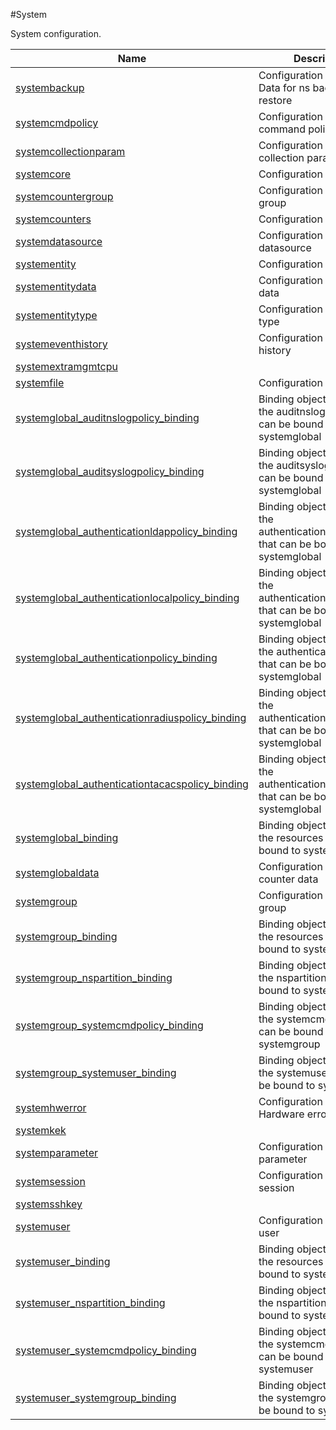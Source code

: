 #System

System configuration.


<table><thead><tr><th>Name</th><th>Description</th></tr></thead><tbody><tr><td><a href=".././systembackup/systembackup/">systembackup</a></td><td>Configuration for Backup Data for ns backup and restore</td></tr><tr><td><a href=".././systemcmdpolicy/systemcmdpolicy/">systemcmdpolicy</a></td><td>Configuration for command policy</td></tr><tr><td><a href=".././systemcollectionparam/systemcollectionparam/">systemcollectionparam</a></td><td>Configuration for collection parameter</td></tr><tr><td><a href=".././systemcore/systemcore/">systemcore</a></td><td>Configuration for core</td></tr><tr><td><a href=".././systemcountergroup/systemcountergroup/">systemcountergroup</a></td><td>Configuration for counter group</td></tr><tr><td><a href=".././systemcounters/systemcounters/">systemcounters</a></td><td>Configuration for counters</td></tr><tr><td><a href=".././systemdatasource/systemdatasource/">systemdatasource</a></td><td>Configuration for historical datasource</td></tr><tr><td><a href=".././systementity/systementity/">systementity</a></td><td>Configuration for entity</td></tr><tr><td><a href=".././systementitydata/systementitydata/">systementitydata</a></td><td>Configuration for entity data</td></tr><tr><td><a href=".././systementitytype/systementitytype/">systementitytype</a></td><td>Configuration for entity type</td></tr><tr><td><a href=".././systemeventhistory/systemeventhistory/">systemeventhistory</a></td><td>Configuration for event history</td></tr><tr><td><a href=".././systemextramgmtcpu/systemextramgmtcpu/">systemextramgmtcpu</a></td><td></td></tr><tr><td><a href=".././systemfile/systemfile/">systemfile</a></td><td>Configuration for file</td></tr><tr><td><a href=".././systemglobal_auditnslogpolicy_binding/systemglobal_auditnslogpolicy_binding/">systemglobal_auditnslogpolicy_binding</a></td><td>Binding object showing the auditnslogpolicy that can be bound to systemglobal</td></tr><tr><td><a href=".././systemglobal_auditsyslogpolicy_binding/systemglobal_auditsyslogpolicy_binding/">systemglobal_auditsyslogpolicy_binding</a></td><td>Binding object showing the auditsyslogpolicy that can be bound to systemglobal</td></tr><tr><td><a href=".././systemglobal_authenticationldappolicy_binding/systemglobal_authenticationldappolicy_binding/">systemglobal_authenticationldappolicy_binding</a></td><td>Binding object showing the authenticationldappolicy that can be bound to systemglobal</td></tr><tr><td><a href=".././systemglobal_authenticationlocalpolicy_binding/systemglobal_authenticationlocalpolicy_binding/">systemglobal_authenticationlocalpolicy_binding</a></td><td>Binding object showing the authenticationlocalpolicy that can be bound to systemglobal</td></tr><tr><td><a href=".././systemglobal_authenticationpolicy_binding/systemglobal_authenticationpolicy_binding/">systemglobal_authenticationpolicy_binding</a></td><td>Binding object showing the authenticationpolicy that can be bound to systemglobal</td></tr><tr><td><a href=".././systemglobal_authenticationradiuspolicy_binding/systemglobal_authenticationradiuspolicy_binding/">systemglobal_authenticationradiuspolicy_binding</a></td><td>Binding object showing the authenticationradiuspolicy that can be bound to systemglobal</td></tr><tr><td><a href=".././systemglobal_authenticationtacacspolicy_binding/systemglobal_authenticationtacacspolicy_binding/">systemglobal_authenticationtacacspolicy_binding</a></td><td>Binding object showing the authenticationtacacspolicy that can be bound to systemglobal</td></tr><tr><td><a href=".././systemglobal_binding/systemglobal_binding/">systemglobal_binding</a></td><td>Binding object showing the resources that can be bound to systemglobal</td></tr><tr><td><a href=".././systemglobaldata/systemglobaldata/">systemglobaldata</a></td><td>Configuration for global counter data</td></tr><tr><td><a href=".././systemgroup/systemgroup/">systemgroup</a></td><td>Configuration for system group</td></tr><tr><td><a href=".././systemgroup_binding/systemgroup_binding/">systemgroup_binding</a></td><td>Binding object showing the resources that can be bound to systemgroup</td></tr><tr><td><a href=".././systemgroup_nspartition_binding/systemgroup_nspartition_binding/">systemgroup_nspartition_binding</a></td><td>Binding object showing the nspartition that can be bound to systemgroup</td></tr><tr><td><a href=".././systemgroup_systemcmdpolicy_binding/systemgroup_systemcmdpolicy_binding/">systemgroup_systemcmdpolicy_binding</a></td><td>Binding object showing the systemcmdpolicy that can be bound to systemgroup</td></tr><tr><td><a href=".././systemgroup_systemuser_binding/systemgroup_systemuser_binding/">systemgroup_systemuser_binding</a></td><td>Binding object showing the systemuser that can be bound to systemgroup</td></tr><tr><td><a href=".././systemhwerror/systemhwerror/">systemhwerror</a></td><td>Configuration for Hardware errors</td></tr><tr><td><a href=".././systemkek/systemkek/">systemkek</a></td><td></td></tr><tr><td><a href=".././systemparameter/systemparameter/">systemparameter</a></td><td>Configuration for system parameter</td></tr><tr><td><a href=".././systemsession/systemsession/">systemsession</a></td><td>Configuration for system session</td></tr><tr><td><a href=".././systemsshkey/systemsshkey/">systemsshkey</a></td><td></td></tr><tr><td><a href=".././systemuser/systemuser/">systemuser</a></td><td>Configuration for system user</td></tr><tr><td><a href=".././systemuser_binding/systemuser_binding/">systemuser_binding</a></td><td>Binding object showing the resources that can be bound to systemuser</td></tr><tr><td><a href=".././systemuser_nspartition_binding/systemuser_nspartition_binding/">systemuser_nspartition_binding</a></td><td>Binding object showing the nspartition that can be bound to systemuser</td></tr><tr><td><a href=".././systemuser_systemcmdpolicy_binding/systemuser_systemcmdpolicy_binding/">systemuser_systemcmdpolicy_binding</a></td><td>Binding object showing the systemcmdpolicy that can be bound to systemuser</td></tr><tr><td><a href=".././systemuser_systemgroup_binding/systemuser_systemgroup_binding/">systemuser_systemgroup_binding</a></td><td>Binding object showing the systemgroup that can be bound to systemuser</td></tr></tbody></table>
